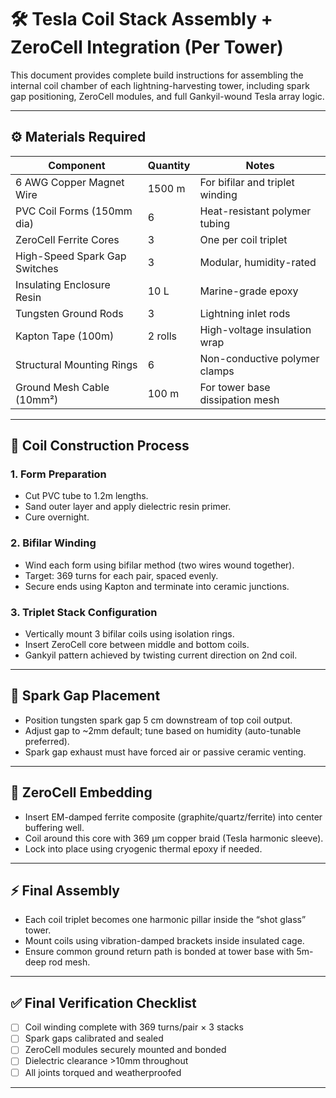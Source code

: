 # 🛠️ Tesla Coil Stack Assembly + ZeroCell Integration (Per Tower)

This document provides complete build instructions for assembling the internal coil chamber of each lightning-harvesting tower, including spark gap positioning, ZeroCell modules, and full Gankyil-wound Tesla array logic.

---

## ⚙️ Materials Required

| Component                     | Quantity | Notes |
|------------------------------|----------|-------|
| 6 AWG Copper Magnet Wire     | 1500 m   | For bifilar and triplet winding |
| PVC Coil Forms (150mm dia)   | 6        | Heat-resistant polymer tubing |
| ZeroCell Ferrite Cores       | 3        | One per coil triplet |
| High-Speed Spark Gap Switches| 3        | Modular, humidity-rated |
| Insulating Enclosure Resin   | 10 L     | Marine-grade epoxy |
| Tungsten Ground Rods         | 3        | Lightning inlet rods |
| Kapton Tape (100m)           | 2 rolls  | High-voltage insulation wrap |
| Structural Mounting Rings    | 6        | Non-conductive polymer clamps |
| Ground Mesh Cable (10mm²)    | 100 m    | For tower base dissipation mesh |

---

## 🧱 Coil Construction Process

### 1. **Form Preparation**
- Cut PVC tube to 1.2m lengths.
- Sand outer layer and apply dielectric resin primer.
- Cure overnight.

### 2. **Bifilar Winding**
- Wind each form using bifilar method (two wires wound together).
- Target: 369 turns for each pair, spaced evenly.
- Secure ends using Kapton and terminate into ceramic junctions.

### 3. **Triplet Stack Configuration**
- Vertically mount 3 bifilar coils using isolation rings.
- Insert ZeroCell core between middle and bottom coils.
- Gankyil pattern achieved by twisting current direction on 2nd coil.

---

## 🔩 Spark Gap Placement

- Position tungsten spark gap 5 cm downstream of top coil output.
- Adjust gap to ~2mm default; tune based on humidity (auto-tunable preferred).
- Spark gap exhaust must have forced air or passive ceramic venting.

---

## 💠 ZeroCell Embedding

- Insert EM-damped ferrite composite (graphite/quartz/ferrite) into center buffering well.
- Coil around this core with 369 μm copper braid (Tesla harmonic sleeve).
- Lock into place using cryogenic thermal epoxy if needed.

---

## ⚡ Final Assembly

- Each coil triplet becomes one harmonic pillar inside the “shot glass” tower.
- Mount coils using vibration-damped brackets inside insulated cage.
- Ensure common ground return path is bonded at tower base with 5m-deep rod mesh.

---

## ✅ Final Verification Checklist

- [ ] Coil winding complete with 369 turns/pair × 3 stacks
- [ ] Spark gaps calibrated and sealed
- [ ] ZeroCell modules securely mounted and bonded
- [ ] Dielectric clearance >10mm throughout
- [ ] All joints torqued and weatherproofed

---
